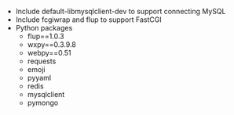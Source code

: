
- Include default-libmysqlclient-dev to support connecting MySQL
- Include fcgiwrap and flup to support FastCGI
- Python packages
    - flup==1.0.3
    - wxpy==0.3.9.8
    - webpy==0.51
    - requests
    - emoji
    - pyyaml
    - redis
    - mysqlclient
    - pymongo
